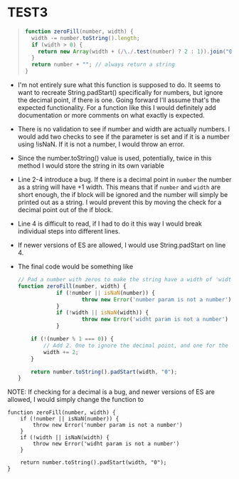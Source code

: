 # TEST3

> ```javascript
> function zeroFill(number, width) {
>   width -= number.toString().length;
>   if (width > 0) {
>     return new Array(width + (/\./.test(number) ? 2 : 1)).join("0") + number;
>   }
>   return number + ""; // always return a string
> }
> ```

- I'm not entirely sure what this function is supposed to do. It seems to want to recreate String.padStart() specifically for numbers, but ignore the decimal point, if there is one. Going forward I'll assume that's the expected functionality. For a function like this I would definitely add documentation or more comments on what exactly is expected.
- There is no validation to see if number and width are actually numbers. I would add two checks to see if the parameter is set and if it is a number using !isNaN. If it is not a number, I would throw an error.
- Since the number.toString() value is used, potentially, twice in this method I would store the string in its own variable
- Line 2-4 introduce a bug. If there is a decimal point in `number` the number as a string will have +1 width. This means that if `number` and `width` are short enough, the if block will be ignored and the number will simply be printed out as a string. I would prevent this by moving the check for a decimal point out of the if block.
- Line 4 is difficult to read, if I had to do it this way I would break individual steps into different lines.
- If newer versions of ES are allowed, I would use String.padStart on line 4.
- The final code would be something like


	```javascript
	// Pad a number with zeros to make the string have a width of 'width'. NOTE: If number is a float, the decimal point is not included in width.
	function zeroFill(number, width) {
                if (!number || isNaN(number)) {
                        throw new Error('number param is not a number')
                }
                if (!width || isNaN(width)) {
                        throw new Error('widht param is not a number')
                }

		if (!(number % 1 === 0)) {
			// Add 2. One to ignore the decimal point, and one for the additional zero.
			width += 2;
		}

		return number.toString().padStart(width, "0");
	}
	```

NOTE: If checking for a decimal is a bug, and newer versions of ES are allowed, I would simply change the function to

	function zeroFill(number, width) {
		if (!number || isNaN(number)) {
			throw new Error('number param is not a number')
		}
		if (!width || isNaN(width) {
			throw new Error('widht param is not a number')
		}

		return number.toString().padStart(width, "0");
	}
